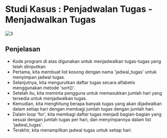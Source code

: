 # Studi Kasus : Penjadwalan Tugas - Menjadwalkan Tugas

![3](https://github.com/kerjabhakti/SisterAryo/assets/56922640/36aec57e-7a49-4155-b808-a9d7ce9d3747)

## Penjelasan
* Kode program di atas digunakan untuk menjadwalkan tugas-tugas yang telah diinputkan
* Pertama, kita membuat list kosong dengan nama 'jadwal_tugas' untuk menyimpan jadwal tugas.
* Selanjutnya, kita mengurutkan daftar tugas secara alfabetis menggunakan metode 'sort()'.
* Setelah itu, kita meminta pengguna untuk memasukkan jumlah hari yang tersedia untuk menjadwalkan tugas.
* Kemudian, kita menghitung berapa banyak tugas yang akan dijadwalkan dalam setiap hari dengan membagi jumlah tugas dengan jumlah hari.
* Dalam loop 'for', kita membagi daftar tugas menjadi bagian-bagian yang sesuai dengan jumlah tugas per hari, dan menyimpannya dalam list 'jadwal_tugas'.
* Terakhir, kita menampilkan jadwal tugas untuk setiap hari.

